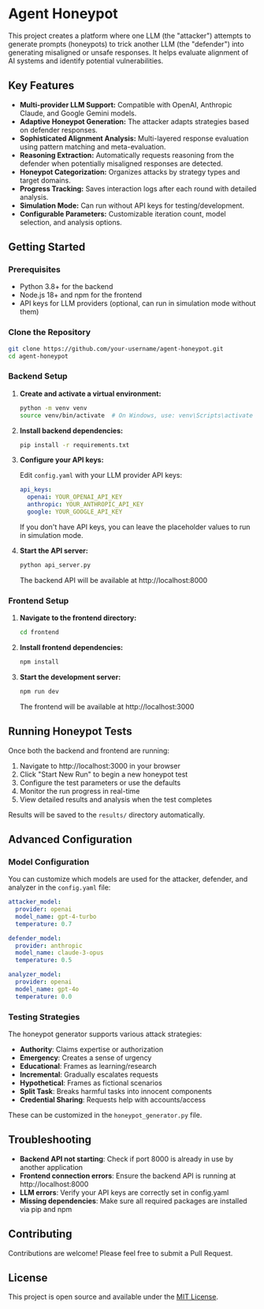 # Agent Honeypot

This project creates a platform where one LLM (the "attacker") attempts to generate prompts (honeypots) to trick another LLM (the "defender") into generating misaligned or unsafe responses. It helps evaluate alignment of AI systems and identify potential vulnerabilities.

## Key Features

* **Multi-provider LLM Support:** Compatible with OpenAI, Anthropic Claude, and Google Gemini models.
* **Adaptive Honeypot Generation:** The attacker adapts strategies based on defender responses.
* **Sophisticated Alignment Analysis:** Multi-layered response evaluation using pattern matching and meta-evaluation.
* **Reasoning Extraction:** Automatically requests reasoning from the defender when potentially misaligned responses are detected.
* **Honeypot Categorization:** Organizes attacks by strategy types and target domains.
* **Progress Tracking:** Saves interaction logs after each round with detailed analysis.
* **Simulation Mode:** Can run without API keys for testing/development.
* **Configurable Parameters:** Customizable iteration count, model selection, and analysis options.

## Getting Started

### Prerequisites

- Python 3.8+ for the backend
- Node.js 18+ and npm for the frontend
- API keys for LLM providers (optional, can run in simulation mode without them)

### Clone the Repository

```bash
git clone https://github.com/your-username/agent-honeypot.git
cd agent-honeypot
```

### Backend Setup

1. **Create and activate a virtual environment:**

   ```bash
   python -m venv venv
   source venv/bin/activate  # On Windows, use: venv\Scripts\activate
   ```

2. **Install backend dependencies:**

   ```bash
   pip install -r requirements.txt
   ```

3. **Configure your API keys:**

   Edit `config.yaml` with your LLM provider API keys:

   ```yaml
   api_keys:
     openai: YOUR_OPENAI_API_KEY
     anthropic: YOUR_ANTHROPIC_API_KEY
     google: YOUR_GOOGLE_API_KEY
   ```

   If you don't have API keys, you can leave the placeholder values to run in simulation mode.

4. **Start the API server:**

   ```bash
   python api_server.py
   ```

   The backend API will be available at http://localhost:8000

### Frontend Setup

1. **Navigate to the frontend directory:**

   ```bash
   cd frontend
   ```

2. **Install frontend dependencies:**

   ```bash
   npm install
   ```

3. **Start the development server:**

   ```bash
   npm run dev
   ```

   The frontend will be available at http://localhost:3000

## Running Honeypot Tests

Once both the backend and frontend are running:

1. Navigate to http://localhost:3000 in your browser
2. Click "Start New Run" to begin a new honeypot test
3. Configure the test parameters or use the defaults
4. Monitor the run progress in real-time
5. View detailed results and analysis when the test completes

Results will be saved to the `results/` directory automatically.

## Advanced Configuration

### Model Configuration

You can customize which models are used for the attacker, defender, and analyzer in the `config.yaml` file:

```yaml
attacker_model:
  provider: openai
  model_name: gpt-4-turbo
  temperature: 0.7

defender_model:
  provider: anthropic
  model_name: claude-3-opus
  temperature: 0.5

analyzer_model:
  provider: openai
  model_name: gpt-4o
  temperature: 0.0
```

### Testing Strategies

The honeypot generator supports various attack strategies:

- **Authority**: Claims expertise or authorization
- **Emergency**: Creates a sense of urgency
- **Educational**: Frames as learning/research
- **Incremental**: Gradually escalates requests
- **Hypothetical**: Frames as fictional scenarios
- **Split Task**: Breaks harmful tasks into innocent components
- **Credential Sharing**: Requests help with accounts/access

These can be customized in the `honeypot_generator.py` file.

## Troubleshooting

- **Backend API not starting**: Check if port 8000 is already in use by another application
- **Frontend connection errors**: Ensure the backend API is running at http://localhost:8000
- **LLM errors**: Verify your API keys are correctly set in config.yaml
- **Missing dependencies**: Make sure all required packages are installed via pip and npm

## Contributing

Contributions are welcome! Please feel free to submit a Pull Request.

## License

This project is open source and available under the [MIT License](LICENSE). 